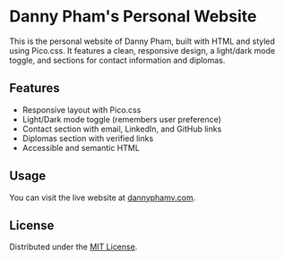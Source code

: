 # Danny Pham's Personal Website

This is the personal website of Danny Pham, built with HTML and styled using Pico.css. It features a clean, responsive design, a light/dark mode toggle, and sections for contact information and diplomas.

## Features
- Responsive layout with Pico.css
- Light/Dark mode toggle (remembers user preference)
- Contact section with email, LinkedIn, and GitHub links
- Diplomas section with verified links
- Accessible and semantic HTML

## Usage
You can visit the live website at [dannyphamv.com](https://dannyphamv.com).


## License
Distributed under the [MIT License](https://github.com/dannyphamv/website/blob/main/LICENSE).